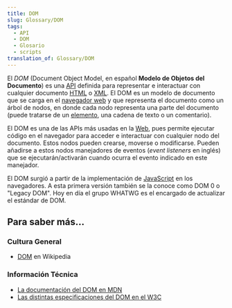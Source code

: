 ```yaml
---
title: DOM
slug: Glossary/DOM
tags:
  - API
  - DOM
  - Glosario
  - scripts
translation_of: Glossary/DOM
---
```


El _DOM_ (Document Object Model, en español **Modelo de Objetos del Documento**) es una [API](/es/docs/Glossary/API) definida para representar e interactuar con cualquier documento [HTML](/es/docs/Glossary/HTML) o [XML](/es/docs/Glossary/XML). El DOM es un modelo de documento que se carga en el [navegador web](/es/docs/Glossary/Browser) y que representa el documento como un árbol de nodos, en donde cada nodo representa una parte del documento (puede tratarse de un [elemento](/es/docs/Glossary/element), una cadena de texto o un comentario).

El DOM es una de las APIs más usadas en la [Web](/es/docs/Glossary/World_Wide_Web), pues permite ejecutar código en el navegador para acceder e interactuar con cualquier nodo del documento. Estos nodos pueden crearse, moverse o modificarse. Pueden añadirse a estos nodos manejadores de eventos (_event listeners_ en inglés) que se ejecutarán/activarán cuando ocurra el evento indicado en este manejador.

El DOM surgió a partir de la implementación de [JavaScript](/es/docs/Glossary/JavaScript) en los navegadores. A esta primera versión también se la conoce como DOM 0 o "Legacy DOM". Hoy en día el grupo WHATWG es el encargado de actualizar el estándar de DOM.

## Para saber más...

### Cultura General

- [DOM](https://es.wikipedia.org/wiki/Document_Object_Model) en Wikipedia

### Información Técnica

- [La documentación del DOM en MDN](/es/docs/DOM)
- [Las distintas especificaciones del DOM en el W3C](http://www.w3.org/DOM/DOMTR)
